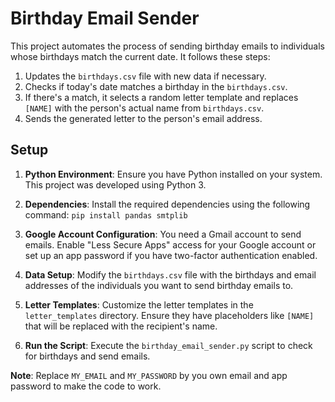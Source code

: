 # Birthday Email Sender

This project automates the process of sending birthday emails to individuals whose birthdays match the current date. It follows these steps:

1. Updates the `birthdays.csv` file with new data if necessary.
2. Checks if today's date matches a birthday in the `birthdays.csv`.
3. If there's a match, it selects a random letter template and replaces `[NAME]` with the person's actual name from `birthdays.csv`.
4. Sends the generated letter to the person's email address.

## Setup

1. **Python Environment**: Ensure you have Python installed on your system. This project was developed using Python 3. 

2. **Dependencies**: Install the required dependencies using the following command:
    `pip install pandas smtplib`

3. **Google Account Configuration**: You need a Gmail account to send emails. Enable "Less Secure Apps" access for your Google account or set up an app password if you have two-factor authentication enabled.

4. **Data Setup**: Modify the `birthdays.csv` file with the birthdays and email addresses of the individuals you want to send birthday emails to.

5. **Letter Templates**: Customize the letter templates in the `letter_templates` directory. Ensure they have placeholders like `[NAME]` that will be replaced with the recipient's name.

6. **Run the Script**: Execute the `birthday_email_sender.py` script to check for birthdays and send emails.


**Note**: Replace `MY_EMAIL` and `MY_PASSWORD` by you own email and app password to make the code to work.